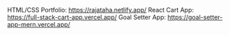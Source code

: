 HTML/CSS Portfolio: https://rajataha.netlify.app/
React Cart App: https://full-stack-cart-app.vercel.app/
Goal Setter App: https://goal-setter-app-mern.vercel.app/

